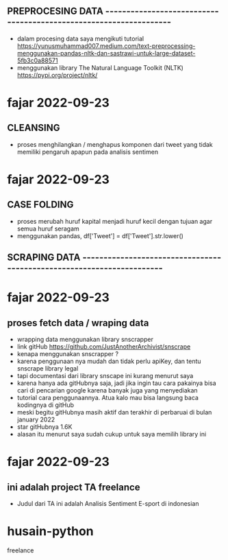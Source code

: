 ## PREPROCESING DATA ------------------------------------------------------------------
- dalam procesing data saya mengikuti tutorial https://yunusmuhammad007.medium.com/text-preprocessing-menggunakan-pandas-nltk-dan-sastrawi-untuk-large-dataset-5fb3c0a88571
- menggunakan library The Natural Language Toolkit (NLTK) https://pypi.org/project/nltk/

# fajar 2022-09-23
## CLEANSING
- proses menghilangkan / menghapus komponen dari  tweet yang tidak memiliki pengaruh apapun  pada analisis sentimen

# fajar 2022-09-23
## CASE FOLDING
- proses merubah huruf kapital menjadi huruf kecil dengan tujuan agar semua huruf seragam
- menggunakan pandas, df['Tweet'] = df['Tweet'].str.lower()

## SCRAPING DATA ----------------------------------------------------------------------

# fajar 2022-09-23
## proses fetch data / wraping data 
- wrapping data menggunakan library snscrapper
- link gitHub https://github.com/JustAnotherArchivist/snscrape
- kenapa menggunakan snscrapper ?
- karena penggunaan nya mudah dan tidak perlu apiKey, dan tentu snscrape library legal
- tapi documentasi dari library snscape ini kurang menurut saya
- karena hanya ada gitHubnya saja, jadi jika ingin tau cara pakainya bisa cari di pencarian google karena banyak juga yang menyediakan 
- tutorial cara penggunaannya. Atua kalo mau bisa langsung baca kodingnya di gitHub
- meski begitu gitHubnya masih aktif dan terakhir di perbaruai di bulan january 2022
- star gitHubnya 1.6K
- alasan itu menurut saya sudah cukup untuk saya memilih library ini

# fajar 2022-09-23
## ini adalah project TA freelance
- Judul dari TA ini adalah Analisis Sentiment E-sport di indonesian

# husain-python
freelance